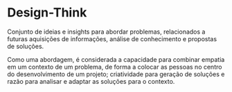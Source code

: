# Design-Think
Conjunto de ideias e insights para abordar problemas, relacionados a futuras aquisições de informações, análise de conhecimento e propostas de soluções. 

Como uma abordagem, é considerada a capacidade para combinar empatia em um contexto de um problema, de forma a colocar as pessoas no centro do desenvolvimento de um projeto; criatividade para geração de soluções e razão para analisar e adaptar as soluções para o contexto.
